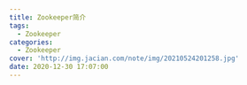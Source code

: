 ```yaml
---
title: Zookeeper简介
tags:
  - Zookeeper
categories:
  - Zookeeper
cover: 'http://img.jacian.com/note/img/20210524201258.jpg'
date: 2020-12-30 17:07:00
---
```

